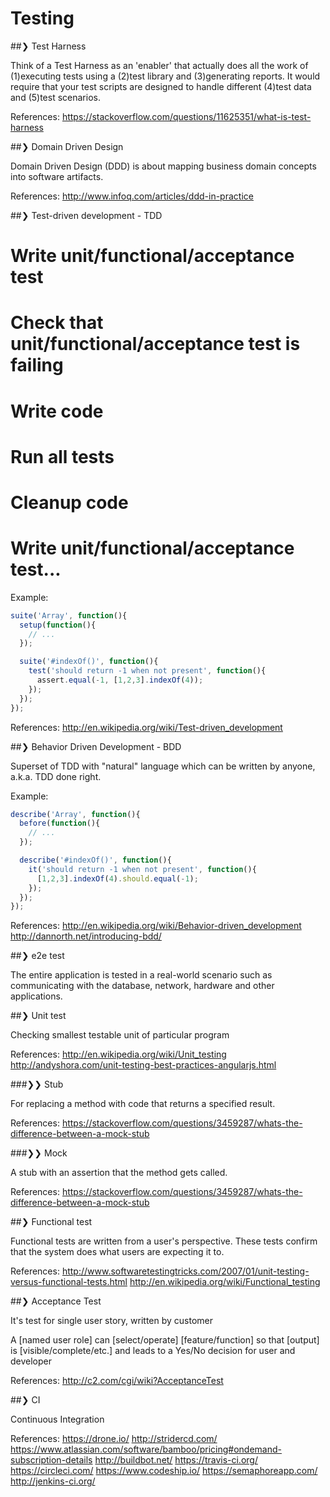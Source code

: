 # Testing

##❯ Test Harness

  Think of a Test Harness as an 'enabler' that actually does all the work of (1)executing tests using a (2)test library and (3)generating reports. It would require that your test scripts are designed to handle different (4)test data and (5)test scenarios.

  References:
    https://stackoverflow.com/questions/11625351/what-is-test-harness

##❯ Domain Driven Design

  Domain Driven Design (DDD) is about mapping business domain concepts into software artifacts.

  References:
    http://www.infoq.com/articles/ddd-in-practice

##❯ Test-driven development - TDD

  # Write unit/functional/acceptance test
  # Check that unit/functional/acceptance test is failing
  # Write code
  # Run all tests
  # Cleanup code
  # Write unit/functional/acceptance test...

  Example:
```javascript
suite('Array', function(){
  setup(function(){
    // ...
  });

  suite('#indexOf()', function(){
    test('should return -1 when not present', function(){
      assert.equal(-1, [1,2,3].indexOf(4));
    });
  });
});
```

  References:
    http://en.wikipedia.org/wiki/Test-driven_development

##❯ Behavior Driven Development - BDD

  Superset of TDD with "natural" language which can be written by anyone, a.k.a. TDD done right.

  Example:
```javascript
describe('Array', function(){
  before(function(){
    // ...
  });

  describe('#indexOf()', function(){
    it('should return -1 when not present', function(){
      [1,2,3].indexOf(4).should.equal(-1);
    });
  });
});
```

  References:
    http://en.wikipedia.org/wiki/Behavior-driven_development
    http://dannorth.net/introducing-bdd/

##❯ e2e test

  The entire application is tested in a real-world scenario such as communicating with the database, network, hardware and other applications.

##❯ Unit test

  Checking smallest testable unit of particular program

  References:
    http://en.wikipedia.org/wiki/Unit_testing
    http://andyshora.com/unit-testing-best-practices-angularjs.html

###❯❯ Stub

  For replacing a method with code that returns a specified result.

  References:
    https://stackoverflow.com/questions/3459287/whats-the-difference-between-a-mock-stub

###❯❯ Mock

  A stub with an assertion that the method gets called.

  References:
    https://stackoverflow.com/questions/3459287/whats-the-difference-between-a-mock-stub

##❯ Functional test

  Functional tests are written from a user's perspective. These tests confirm that the system does what users are expecting it to.

  References:
    http://www.softwaretestingtricks.com/2007/01/unit-testing-versus-functional-tests.html
    http://en.wikipedia.org/wiki/Functional_testing

##❯ Acceptance Test

  It's test for single user story, written by customer

  A [named user role] can [select/operate] [feature/function] so that [output] is [visible/complete/etc.] and leads to a Yes/No decision for user and developer

  References:
    http://c2.com/cgi/wiki?AcceptanceTest

##❯ CI

  Continuous Integration

  References:
    https://drone.io/
    http://stridercd.com/
    https://www.atlassian.com/software/bamboo/pricing#ondemand-subscription-details
    http://buildbot.net/
    https://travis-ci.org/
    https://circleci.com/
    https://www.codeship.io/
    https://semaphoreapp.com/
    http://jenkins-ci.org/

